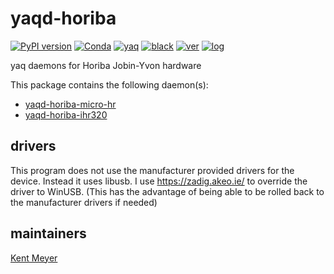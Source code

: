 # yaqd-horiba

[![PyPI version](https://badge.fury.io/py/yaqd-horiba.svg)](https://badge.fury.io/py/yaqd-horiba)
[![Conda](https://img.shields.io/conda/vn/conda-forge/yaqd-horiba)](https://anaconda.org/conda-forge/yaqd-horiba)
[![yaq](https://img.shields.io/badge/framework-yaq-orange)](https://yaq.fyi/)
[![black](https://img.shields.io/badge/code--style-black-black)](https://black.readthedocs.io/)
[![ver](https://img.shields.io/badge/calver-YYYY.0M.MICRO-blue)](https://calver.org/)
[![log](https://img.shields.io/badge/change-log-informational)](https://github.com/yaq-project/yaqd-horiba/blob/main/CHANGELOG.md)

yaq daemons for Horiba Jobin-Yvon hardware

This package contains the following daemon(s):
- [yaqd-horiba-micro-hr](https://yaq.fyi/daemons/horiba-micro-hr/)
- [yaqd-horiba-ihr320](https://yaq.fyi/daemons/horiba-ihr320/)

## drivers

This program does not use the manufacturer provided drivers for the device. Instead it uses libusb. I use https://zadig.akeo.ie/ to override the driver to WinUSB. (This has the advantage of being able to be rolled back to the manufacturer drivers if needed)

## maintainers

[Kent Meyer](https://github.com/kameyer226)

